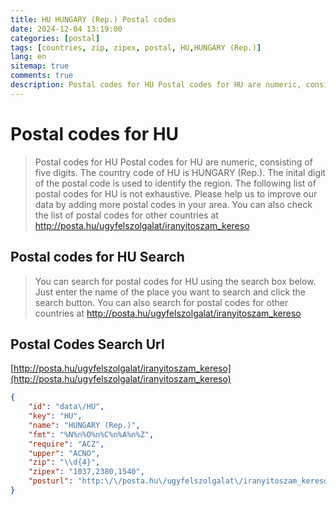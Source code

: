 ```yaml
---
title: HU HUNGARY (Rep.) Postal codes 
date: 2024-12-04 13:19:00
categories: [postal]
tags: [countries, zip, zipex, postal, HU,HUNGARY (Rep.)]
lang: en
sitemap: true
comments: true
description: Postal codes for HU Postal codes for HU are numeric, consisting of five digits. The country code of HU is HUNGARY (Rep.). The inital digit of the postal code is used to identify the region. The following list of postal codes for HU is not exhaustive. Please help us to improve our data by adding more postal codes in your area. You can also check the list of postal codes for other countries at http://posta.hu/ugyfelszolgalat/iranyitoszam_kereso
---
```


# Postal codes for HU
> Postal codes for HU Postal codes for HU are numeric, consisting of five digits. The country code of HU is HUNGARY (Rep.). The inital digit of the postal code is used to identify the region. The following list of postal codes for HU is not exhaustive. Please help us to improve our data by adding more postal codes in your area. You can also check the list of postal codes for other countries at http://posta.hu/ugyfelszolgalat/iranyitoszam_kereso

## Postal codes for HU Search 
> You can search for postal codes for HU using the search box below. Just enter the name of the place you want to search and click the search button. You can also search for postal codes for other countries at http://posta.hu/ugyfelszolgalat/iranyitoszam_kereso

## Postal Codes Search Url

[http://posta.hu/ugyfelszolgalat/iranyitoszam_kereso](http://posta.hu/ugyfelszolgalat/iranyitoszam_kereso)
```json
{
    "id": "data\/HU",
    "key": "HU",
    "name": "HUNGARY (Rep.)",
    "fmt": "%N%n%O%n%C%n%A%n%Z",
    "require": "ACZ",
    "upper": "ACNO",
    "zip": "\\d{4}",
    "zipex": "1037,2380,1540",
    "posturl": "http:\/\/posta.hu\/ugyfelszolgalat\/iranyitoszam_kereso"
}
```
